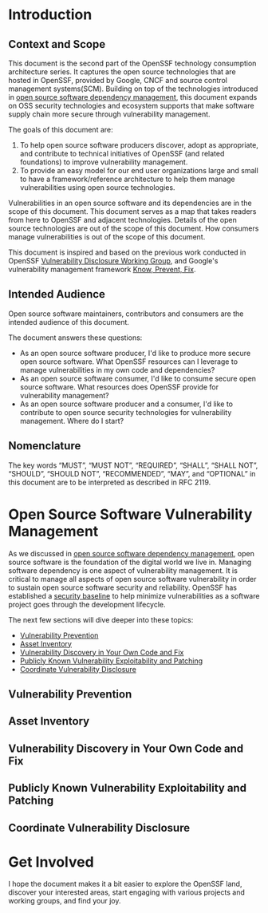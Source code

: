 # Introduction
## Context and Scope
This document is the second part of the OpenSSF technology consumption architecture series. It captures the open source technologies that are hosted in OpenSSF, provided by Google, CNCF and source control management systems(SCM). Building on top of the technologies introduced in [open source software dependency management](./consumption-architecture-dependency-management.md), this document expands on  OSS security technologies and ecosystem supports that make software supply chain more secure through vulnerability management. 

The goals of this document are:
1. To help open source software producers discover, adopt as appropriate, and contribute to technical initiatives of OpenSSF (and related foundations) to improve vulnerability management. 
2. To provide an easy model for our end user organizations large and small to have a framework/reference architecture to help them manage vulnerabilities using open source technologies. 

Vulnerabilities in an open source software and its dependencies are in the scope of this document. This document serves as a map that takes readers from here to OpenSSF and adjacent technologies. Details of the open source technologies are out of the scope of this document. How consumers manage vulnerabilities is out of the scope of this document.   

This document is inspired and based on the previous work conducted in OpenSSF [Vulnerability Disclosure Working Group](https://github.com/ossf/wg-vulnerability-disclosures/blob/main/README.md), and Google's vulnerability management framework [Know, Prevent, Fix](https://security.googleblog.com/2021/02/know-prevent-fix-framework-for-shifting.html). 

## Intended Audience
Open source software maintainers, contributors and consumers are the intended audience of this document.

The document answers these questions:
* As an open source software producer, I'd like to produce more secure open source software. What OpenSSF resources can I leverage to manage vulnerabilities in my own code and dependencies? 
* As an open source software consumer, I'd like to consume secure open source software. What resources does OpenSSF provide for vulnerability management? 
* As an open source software producer and a consumer, I'd like to contribute to open source security technologies for vulnerability management. Where do I start? 

## Nomenclature
The key words “MUST”, “MUST NOT”, “REQUIRED”, “SHALL”, “SHALL NOT”, “SHOULD”, “SHOULD NOT”, “RECOMMENDED”, “MAY”, and “OPTIONAL” in this document are to be interpreted as described in RFC 2119.

# Open Source Software Vulnerability Management 

As we discussed in [open source software dependency management](./consumption-architecture-dependency-management.md#open-source-software-dependency-management), open source software is the foundation of the digital world we live in. Managing software dependency is one aspect of vulnerability management. It is critical to manage all aspects of open source software vulnerability in order to sustain open source software security and reliability. OpenSSF has established a [security baseline](https://github.com/ossf/tac/blob/main/process/security_baseline.md) to help minimize vulnerabilities as a software project goes through the development lifecycle. 

The next few sections will dive deeper into these topics: 
* [Vulnerability Prevention](#vulnerability-prevention)
* [Asset Inventory](#asset-inventory)
* [Vulnerability Discovery in Your Own Code and Fix](#vulnerability-discovery-in-your-own-code-and-fix)
* [Publicly Known Vulnerability Exploitability and Patching](#publicly-known-vulnerability-exploitability-and-patching)
* [Coordinate Vulnerability Disclosure](#coordinate-vulnerability-disclosure)

## Vulnerability Prevention

## Asset Inventory 

## Vulnerability Discovery in Your Own Code and Fix

## Publicly Known Vulnerability Exploitability and Patching 

## Coordinate Vulnerability Disclosure


# Get Involved
I hope the document makes it a bit easier to explore the OpenSSF land, discover your interested areas, start engaging with various projects and working groups, and find your joy. 

